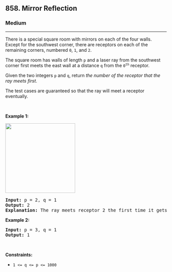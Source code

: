 <h2>858. Mirror Reflection</h2><h3>Medium</h3><hr><div><p>There is a special square room with mirrors on each of the four walls. Except for the southwest corner, there are receptors on each of the remaining corners, numbered <code>0</code>, <code>1</code>, and <code>2</code>.</p>

<p>The square room has walls of length <code>p</code>&nbsp;and a laser ray from the southwest corner first meets the east wall at a distance <code>q</code> from the <code>0<sup>th</sup></code> receptor.</p>

<p>Given the two integers <code>p</code> and <code>q</code>, return <em>the number of the receptor that the ray meets first</em>.</p>

<p>The test cases are guaranteed so that the ray will meet a receptor eventually.</p>

<p>&nbsp;</p>
<p><strong>Example 1:</strong></p>
<img alt="" src="https://s3-lc-upload.s3.amazonaws.com/uploads/2018/06/18/reflection.png" style="width: 218px; height: 217px;">
<pre><strong>Input:</strong> p = 2, q = 1
<strong>Output:</strong> 2
<strong>Explanation:</strong> The ray meets receptor 2 the first time it gets reflected back to the left wall.
</pre>

<p><strong>Example 2:</strong></p>

<pre><strong>Input:</strong> p = 3, q = 1
<strong>Output:</strong> 1
</pre>

<p>&nbsp;</p>
<p><strong>Constraints:</strong></p>

<ul>
	<li><code>1 &lt;= q &lt;= p &lt;= 1000</code></li>
</ul>
</div>